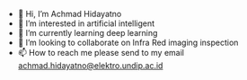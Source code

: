 - 👋 Hi, I’m Achmad Hidayatno
- 👀 I’m interested in artificial intelligent
- 🌱 I’m currently learning deep learning
- 💞️ I’m looking to collaborate on Infra Red imaging inspection
- 📫 How to reach me please send to my email achmad.hidayatno@elektro.undip.ac.id

<!---
achmadhidayatno/achmadhidayatno is a ✨ special ✨ repository because its `README.md` (this file) appears on your GitHub profile.
You can click the Preview link to take a look at your changes.
--->
